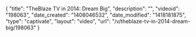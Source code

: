 {
    "title": "TheBlaze TV in 2014: Dream Big",
    "description": "",
    "videoid": "198063",
    "date_created": "1408046532",
    "date_modified": "1418181875",
    "type": "captivate",
    "layout": "video",
    "url": "\/v\/theblaze-tv-in-2014-dream-big\/198063"
}